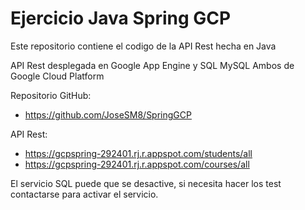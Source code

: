 # Ejercicio Java Spring GCP

Este repositorio contiene el codigo de la API Rest hecha en Java

API Rest desplegada en Google App Engine y SQL MySQL 
Ambos de Google Cloud Platform

Repositorio GitHub:
* https://github.com/JoseSM8/SpringGCP

API Rest:
* https://gcpspring-292401.rj.r.appspot.com/students/all
* https://gcpspring-292401.rj.r.appspot.com/courses/all

El servicio SQL puede que se desactive, si necesita hacer los test contactarse para activar el servicio.
